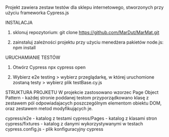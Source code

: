 Projekt zawiera zestaw testów dla sklepu internetowego, stworzonych przy użyciu frameworka Cypress.js

INSTALACJA
1. sklonuj repozytorium:
    git clone https://github.com/MarDut/MarMat.git

2. zainstaluj zależności projektu przy użyciu menedżera pakietów node.js:
    npm install

URUCHAMIANIE TESTÓW
1. Otwórz Cypress
    npx cypress open

2. Wybierz e2e testing > wybierz przeglądarkę, w której uruchomione zostaną testy > wybierz plik testBase.cy.js


STRUKTURA PROJKETU
W projekcie zastosowano wzorzec Page Object Pattern - każdej stronie poddanej testom przyporządkowano klasę z zestawem pól odpowiadajacych poszczególnym elementom obiektu DOM, oraz zestawem metod modyfikujących je.

cypress/e2e - katalog z testami
cypress/Pages - katalog z klasami stron
cypress/fixtures - katalog z danymi wykorzystywanymi w testach
cypress.config.js - plik konfiguracyjny cypress